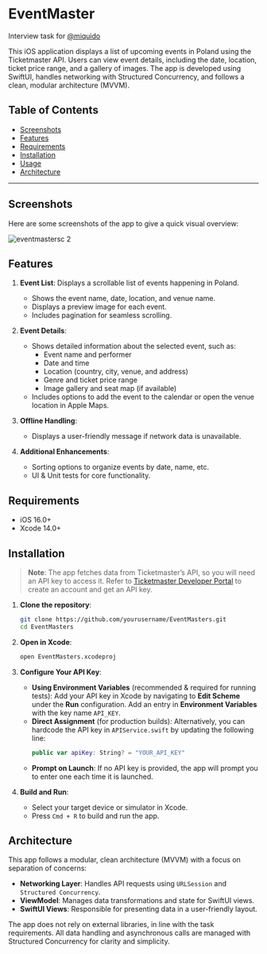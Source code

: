 # EventMaster

Interview task for [@miquido](https://github.com/miquido)

This iOS application displays a list of upcoming events in Poland using the Ticketmaster API. Users can view event details, including the date, location, ticket price range, and a gallery of images. The app is developed using SwiftUI, handles networking with Structured Concurrency, and follows a clean, modular architecture (MVVM).

## Table of Contents

- [Screenshots](#screenshots)
- [Features](#features)
- [Requirements](#requirements)
- [Installation](#installation)
- [Usage](#usage)
- [Architecture](#architecture)

---

## Screenshots

Here are some screenshots of the app to give a quick visual overview:

![eventmastersc 2](https://github.com/user-attachments/assets/6a8132bb-f4cc-46fe-ba89-d38b67ab0fc0)

## Features

1. **Event List**: Displays a scrollable list of events happening in Poland.
   - Shows the event name, date, location, and venue name.
   - Displays a preview image for each event.
   - Includes pagination for seamless scrolling.

2. **Event Details**:
   - Shows detailed information about the selected event, such as:
     - Event name and performer
     - Date and time
     - Location (country, city, venue, and address)
     - Genre and ticket price range
     - Image gallery and seat map (if available)
   - Includes options to add the event to the calendar or open the venue location in Apple Maps.

3. **Offline Handling**:
   - Displays a user-friendly message if network data is unavailable.
   
4. **Additional Enhancements**:
   - Sorting options to organize events by date, name, etc.
   - UI & Unit tests for core functionality.

## Requirements

- iOS 16.0+
- Xcode 14.0+

## Installation

> **Note**: The app fetches data from Ticketmaster’s API, so you will need an API key to access it. Refer to [Ticketmaster Developer Portal](https://developer.ticketmaster.com) to create an account and get an API key.

1. **Clone the repository**:
   ```bash
   git clone https://github.com/yourusername/EventMasters.git
   cd EventMasters
   ```

2. **Open in Xcode**:
   ```bash
   open EventMasters.xcodeproj
   ```

4. **Configure Your API Key**:
   - **Using Environment Variables** (recommended & required for running tests): Add your API key in Xcode by navigating to **Edit Scheme** under the **Run** configuration. Add an entry in **Environment Variables** with the key name `API_KEY`.
   - **Direct Assignment** (for production builds): Alternatively, you can hardcode the API key in `APIService.swift` by updating the following line:
     ```swift
     public var apiKey: String? = "YOUR_API_KEY"
     ```
   - **Prompt on Launch**: If no API key is provided, the app will prompt you to enter one each time it is launched.

5. **Build and Run**:
   - Select your target device or simulator in Xcode.
   - Press `Cmd + R` to build and run the app.

## Architecture

This app follows a modular, clean architecture (MVVM) with a focus on separation of concerns:

- **Networking Layer**: Handles API requests using `URLSession` and `Structured Concurrency`.
- **ViewModel**: Manages data transformations and state for SwiftUI views.
- **SwiftUI Views**: Responsible for presenting data in a user-friendly layout.

The app does not rely on external libraries, in line with the task requirements. All data handling and asynchronous calls are managed with Structured Concurrency for clarity and simplicity.
